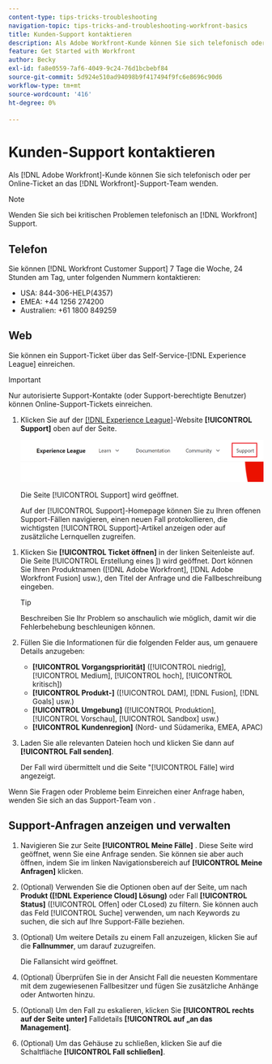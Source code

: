 ```yaml
---
content-type: tips-tricks-troubleshooting
navigation-topic: tips-tricks-and-troubleshooting-workfront-basics
title: Kunden-Support kontaktieren
description: Als Adobe Workfront-Kunde können Sie sich telefonisch oder per Online-Übermittlung eines Tickets an das Kundensupportteam von Workfront wenden. Dieser Artikel enthält Anweisungen zur Kontaktaufnahme mit dem Support und zum Anzeigen und Verwalten Ihrer Support-Fälle.
feature: Get Started with Workfront
author: Becky
exl-id: fa8e0559-7af6-4049-9c24-76d1bcbebf84
source-git-commit: 5d924e510ad94098b9f417494f9fc6e8696c90d6
workflow-type: tm+mt
source-wordcount: '416'
ht-degree: 0%

---
```


# Kunden-Support kontaktieren

<!--Audited: 12/2023-->

<!--
<p>(We need to keep this as a standalone article. It is linked in multiple articles and FAQs.)</p>
-->

Als [!DNL Adobe Workfront]-Kunde können Sie sich telefonisch oder per Online-Ticket an das [!DNL Workfront]-Support-Team wenden.

>[!NOTE]
>
>Wenden Sie sich bei kritischen Problemen telefonisch an [!DNL Workfront] Support.

## Telefon

Sie können [!DNL Workfront Customer Support] 7 Tage die Woche, 24 Stunden am Tag, unter folgenden Nummern kontaktieren:

* USA: 844-306-HELP(4357)
* EMEA: +44 1256 274200
* Australien: +61 1800 849259

## Web

Sie können ein Support-Ticket über das Self-Service-[!DNL Experience League] einreichen.

>[!IMPORTANT]
>
>Nur autorisierte Support-Kontakte (oder Support-berechtigte Benutzer) können Online-Support-Tickets einreichen.


1. Klicken Sie auf der [[!DNL Experience League]](https://experienceleague.adobe.com)-Website **[!UICONTROL Support]** oben auf der Seite.

   ![](assets/experience-league-top-navigation-with-support-highlighted.png)

   Die Seite [!UICONTROL Support] wird geöffnet.

   Auf der [!UICONTROL Support]-Homepage können Sie zu Ihren offenen Support-Fällen navigieren, einen neuen Fall protokollieren, die wichtigsten [!UICONTROL Support]-Artikel anzeigen oder auf zusätzliche Lernquellen zugreifen.

<!--1. To submit a case, select the option **[!UICONTROL Open a support case]**, then click **[!UICONTROL Sign] In**.-->

1. Klicken Sie **[!UICONTROL Ticket öffnen]** in der linken Seitenleiste auf.
Die Seite [!UICONTROL Erstellung eines ]) wird geöffnet. Dort können Sie Ihren Produktnamen ([!DNL Adobe Workfront], [!DNL Adobe Workfront Fusion] usw.), den Titel der Anfrage und die Fallbeschreibung eingeben.

   >[!TIP]
   >
   >Beschreiben Sie Ihr Problem so anschaulich wie möglich, damit wir die Fehlerbehebung beschleunigen können.


1. Füllen Sie die Informationen für die folgenden Felder aus, um genauere Details anzugeben:

   * **[!UICONTROL Vorgangspriorität]** ([!UICONTROL niedrig], [!UICONTROL Medium], [!UICONTROL hoch], [!UICONTROL kritisch])
   * **[!UICONTROL Produkt-]** ([!UICONTROL DAM], [!DNL Fusion], [!DNL Goals] usw.)
   * **[!UICONTROL Umgebung]** ([!UICONTROL Produktion], [!UICONTROL Vorschau], [!UICONTROL Sandbox] usw.)
   * **[!UICONTROL Kundenregion]** (Nord- und Südamerika, EMEA, APAC)

1. Laden Sie alle relevanten Dateien hoch und klicken Sie dann auf **[!UICONTROL Fall senden]**.

   Der Fall wird übermittelt und die Seite &quot;[!UICONTROL  Fälle] wird angezeigt.

   <!--
   [](assets/all-cases-list-exl-support-portal.png)
   -->

Wenn Sie Fragen oder Probleme beim Einreichen einer Anfrage haben, wenden Sie sich an das Support-Team von .


## Support-Anfragen anzeigen und verwalten

1. Navigieren Sie zur Seite **[!UICONTROL Meine Fälle]** . Diese Seite wird geöffnet, wenn Sie eine Anfrage senden. Sie können sie aber auch öffnen, indem Sie im linken Navigationsbereich auf **[!UICONTROL Meine Anfragen]** klicken.

1. (Optional) Verwenden Sie die Optionen oben auf der Seite, um nach **Produkt ([!DNL Experience Cloud] Lösung)** oder Fall **[!UICONTROL Status]** ([!UICONTROL Offen] oder CLosed) zu filtern. Sie können auch das Feld [!UICONTROL Suche] verwenden, um nach Keywords zu suchen, die sich auf Ihre Support-Fälle beziehen.

1. (Optional) Um weitere Details zu einem Fall anzuzeigen, klicken Sie auf die **Fallnummer**, um darauf zuzugreifen.

   Die Fallansicht wird geöffnet.

1. (Optional) Überprüfen Sie in der Ansicht Fall die neuesten Kommentare mit dem zugewiesenen Fallbesitzer und fügen Sie zusätzliche Anhänge oder Antworten hinzu.

1. (Optional) Um den Fall zu eskalieren, klicken Sie **[!UICONTROL rechts auf der Seite unter]** Falldetails **[!UICONTROL auf „an das Management]**.

1. (Optional) Um das Gehäuse zu schließen, klicken Sie auf die Schaltfläche **[!UICONTROL Fall schließen]**.


<!--drafted: I took the information above from this blog post by Jon Chen (on September 13, 2022): https://experienceleaguecommunities.adobe.com/t5/workfront-blogs/how-to-submit-a-support-ticket-on-experience-league/ba-p/461737)

- this is the information that was there before - pointing to WorkfrontOne: 

If you are logged in as an Authorized Support Contact, you can contact Workfront Customer Support through the Workfront One site and create a case, formally called a ticket.

1. Log in to [**one.workfront.com**](https://one.workfront.com/) as an Authorized Support Contact.
1. On the **Home** page, click **Support**.

   ![](assets/supporthome-350x138.png)

   The Customer Support page displays.

   >[!NOTE]
   >
   >If you don't see the Support option on the Home page, you are not an Authorized Support Contact. Your Workfront administrator can contact Workfront Customer Support and request you be added an Authorized Support Contact. If you are the only Workfront administrator for your organization, contact the Workfront Support team by phone.

1. Complete the fields in the **Create a Support Case** form. All fields are required.  

   <table style="table-layout:auto">
    <tr>
        <td><strong>Subject</strong></td>
        <td>Type a brief question or explanation of the issue you are experiencing.</td>
    </tr>
    <tr>
        <td><strong>Description</strong></td>
        <td>Type a detailed description of the issue. Include as much information as possible.</td>
    </tr>
    <tr>
        <td><strong>Priority</strong></td>
        <td> </td>
    </tr>
    <tr>
        <td><strong>Case Product</strong></td>
        <td>Select the product in which you are experiencing the issue. If the issue is not related to a specific product, select None.</td>
    </tr>
    <tr>
        <td><strong>Product Area</strong></td>
        <td>Select the area of the product that best relates to the issue. If the related area is not listed in the drop-down menu, select Not Listed.</td>
    </tr>
    <tr>
        <td><strong>Environment</strong></td>
        <td>Select the environment in which the issue occurs. If you are seeing the issue in both the Production and Sandbox environments, please select Production.</td>
    </tr>
    <tr>
        <td><strong>Customer Region</strong></td>
        <td> </td>
    </tr>
   </table>

1. (Optional) Attach a file, such as an image or video file.

   1. At the bottom of the form, click **Upload File**.
   1. Click **Upload File**, then browse for and select the desired file.

      ![](assets/supportselectfile-350x368.png)

   1. Click **Done** to upload the file to the case.

1. Click **Submit** to submit the case to Workfront Customer Support.

-->


